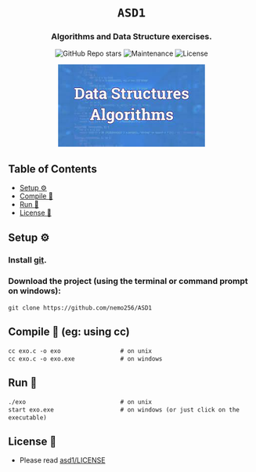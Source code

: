 <div align="center">

# `ASD1`

<h3>
  Algorithms and Data Structure exercises.
</h3>

<!-- Badges -->
![GitHub Repo stars](https://img.shields.io/github/stars/nemo256/asd1?style=for-the-badge)
![Maintenance](https://shields.io/maintenance/yes/2022?style=for-the-badge)
![License](https://shields.io/github/license/nemo256/asd1?style=for-the-badge)

<!-- Demo image -->
![ASD1](asd1.jpg)

</div>

<!-- TABLE OF CONTENTS -->
## Table of Contents

* [Setup ⚙️](#setup)
* [Compile 🔨](#compile)
* [Run 🚀](#run)
* [License 📑](#license)

## Setup ⚙️

### Install [git](https://github.com/git-guides/install-git).

### Download the project (using the terminal or command prompt on windows):
```shell
git clone https://github.com/nemo256/ASD1
```

## Compile 🔨 (eg: using cc)
```shell
cc exo.c -o exo                 # on unix
cc exo.c -o exo.exe             # on windows
```

## Run 🚀
```shell
./exo                           # on unix
start exo.exe                   # on windows (or just click on the executable)
```

## License 📑
- Please read [asd1/LICENSE](https://github.com/nemo256/asd1/blob/master/LICENSE)
